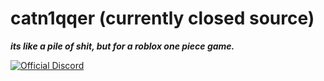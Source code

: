 # catn1qqer (currently closed source)
***its like a pile of shit, but for a roblox one piece game.***

[![Official Discord](https://img.shields.io/static/v1.svg?label=OFFICIAL&message=DISCORD&color=blue&logo=discord&style=for-the-badge)](https://discord.gg/JncgYB9PGz)
